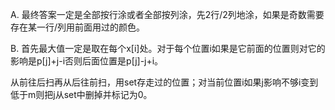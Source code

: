 A. 最终答案一定是全部按行涂或者全部按列涂，先2行/2列地涂，如果是奇数需要存在某一行/列用前面用过的颜色。

B. 首先最大值一定是取在每个x[i]处。对于每个位置i如果是它前面的位置则对它的影响是p[j]+j-i否则后面位置是p[j]-j+i。

   从前往后扫再从后往前扫，用set存走过的位置；对当前位置i如果j影响不够i变到低于m则把j从set中删掉并标记为0。

